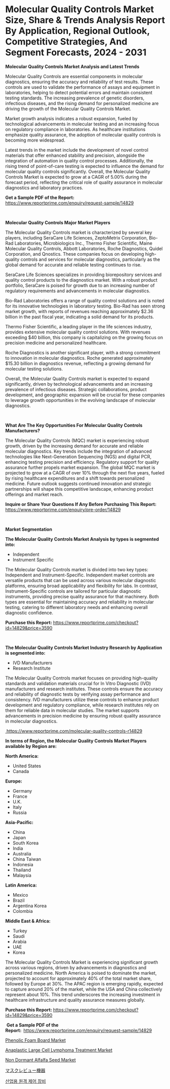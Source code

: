 <p><h1>Molecular Quality Controls Market Size, Share & Trends Analysis Report By Application, Regional Outlook, Competitive Strategies, And Segment Forecasts, 2024 - 2031</h1></p><p><strong>Molecular Quality Controls Market Analysis and Latest Trends</strong></p>
<p><p>Molecular Quality Controls are essential components in molecular diagnostics, ensuring the accuracy and reliability of test results. These controls are used to validate the performance of assays and equipment in laboratories, helping to detect potential errors and maintain consistent testing standards. The increasing prevalence of genetic disorders, infectious diseases, and the rising demand for personalized medicine are driving the growth of the Molecular Quality Controls Market. </p><p>Market growth analysis indicates a robust expansion, fueled by technological advancements in molecular testing and an increasing focus on regulatory compliance in laboratories. As healthcare institutions emphasize quality assurance, the adoption of molecular quality controls is becoming more widespread. </p><p>Latest trends in the market include the development of novel control materials that offer enhanced stability and precision, alongside the integration of automation in quality control processes. Additionally, the rising trend of point-of-care testing is expected to influence the demand for molecular quality controls significantly. Overall, the Molecular Quality Controls Market is expected to grow at a CAGR of 5.00% during the forecast period, reflecting the critical role of quality assurance in molecular diagnostics and laboratory practices.</p></p>
<p><strong>Get a Sample PDF of the Report:&nbsp;</strong> <a href="https://www.reportprime.com/enquiry/request-sample/14829">https://www.reportprime.com/enquiry/request-sample/14829</a></p>
<p>&nbsp;</p>
<p><strong>Molecular Quality Controls Major Market Players</strong></p>
<p><p>The Molecular Quality Controls market is characterized by several key players, including SeraCare Life Sciences, ZeptoMetrix Corporation, Bio-Rad Laboratories, Microbiologics Inc., Thermo Fisher Scientific, Maine Molecular Quality Controls, Abbott Laboratories, Roche Diagnostics, Quidel Corporation, and Qnostics. These companies focus on developing high-quality controls and services for molecular diagnostics, particularly as the global demand for accurate and reliable testing continues to rise.</p><p>SeraCare Life Sciences specializes in providing biorepository services and quality control products to the diagnostics market. With a robust product portfolio, SeraCare is poised for growth due to an increasing number of regulatory requirements and advancements in molecular diagnostics.</p><p>Bio-Rad Laboratories offers a range of quality control solutions and is noted for its innovative technologies in laboratory testing. Bio-Rad has seen strong market growth, with reports of revenues reaching approximately $2.36 billion in the past fiscal year, indicating a solid demand for its products.</p><p>Thermo Fisher Scientific, a leading player in the life sciences industry, provides extensive molecular quality control solutions. With revenues exceeding $40 billion, this company is capitalizing on the growing focus on precision medicine and personalized healthcare.</p><p>Roche Diagnostics is another significant player, with a strong commitment to innovation in molecular diagnostics. Roche generated approximately $15.30 billion in diagnostics revenue, reflecting a growing demand for molecular testing solutions.</p><p>Overall, the Molecular Quality Controls market is expected to expand significantly, driven by technological advancements and an increasing prevalence of infectious diseases. Strategic collaborations, product development, and geographic expansion will be crucial for these companies to leverage growth opportunities in the evolving landscape of molecular diagnostics.</p></p>
<p>&nbsp;</p>
<p><strong>What Are The Key Opportunities For Molecular Quality Controls Manufacturers?</strong></p>
<p><p>The Molecular Quality Controls (MQC) market is experiencing robust growth, driven by the increasing demand for accurate and reliable molecular diagnostics. Key trends include the integration of advanced technologies like Next-Generation Sequencing (NGS) and digital PCR, enhancing testing precision and efficiency. Regulatory support for quality assurance further propels market expansion. The global MQC market is projected to grow at a CAGR of over 10% through the next five years, fueled by rising healthcare expenditures and a shift towards personalized medicine. Future outlook suggests continued innovation and strategic partnerships will shape this competitive landscape, enhancing product offerings and market reach.</p></p>
<p><strong>Inquire or Share Your Questions If Any Before Purchasing This Report:</strong> <a href="https://www.reportprime.com/enquiry/pre-order/14829">https://www.reportprime.com/enquiry/pre-order/14829</a></p>
<p>&nbsp;</p>
<p><strong>Market Segmentation</strong></p>
<p><strong>The Molecular Quality Controls Market Analysis by types is segmented into:</strong></p>
<p><ul><li>Independent</li><li>Instrument Specific</li></ul></p>
<p><p>The Molecular Quality Controls market is divided into two key types: Independent and Instrument-Specific. Independent market controls are versatile products that can be used across various molecular diagnostic platforms, ensuring broad applicability and flexibility for labs. In contrast, Instrument-Specific controls are tailored for particular diagnostic instruments, providing precise quality assurance for that machinery. Both types are essential for maintaining accuracy and reliability in molecular testing, catering to different laboratory needs and enhancing overall diagnostic confidence.</p></p>
<p><strong>Purchase this Report:&nbsp;</strong><a href="https://www.reportprime.com/checkout?id=14829&price=3590">https://www.reportprime.com/checkout?id=14829&price=3590</a></p>
<p>&nbsp;</p>
<p><strong>The Molecular Quality Controls Market Industry Research by Application is segmented into:</strong></p>
<p><ul><li>IVD Manufacturers</li><li>Research Institute</li></ul></p>
<p><p>The Molecular Quality Controls market focuses on providing high-quality standards and validation materials crucial for In Vitro Diagnostic (IVD) manufacturers and research institutes. These controls ensure the accuracy and reliability of diagnostic tests by verifying assay performance and consistency. IVD manufacturers utilize these controls to enhance product development and regulatory compliance, while research institutes rely on them for reliable data in molecular studies. The market supports advancements in precision medicine by ensuring robust quality assurance in molecular diagnostics.</p></p>
<p><a href="https://www.reportprime.com/molecular-quality-controls-r14829">&nbsp;https://www.reportprime.com/molecular-quality-controls-r14829</a></p>
<p><strong>In terms of Region, the Molecular Quality Controls Market Players available by Region are:</strong></p>
<p>
    <p> <strong> North America: </strong>
        <ul>
            <li>United States</li>
            <li>Canada</li>
        </ul>
        </p> 
    <p> <strong> Europe: </strong>
        <ul>
            <li>Germany</li>
            <li>France</li>
            <li>U.K.</li>
            <li>Italy</li>
            <li>Russia</li>
        </ul>
        </p> 
    <p> <strong> Asia-Pacific: </strong>
        <ul>
            <li>China</li>
            <li>Japan</li>
            <li>South Korea</li>
            <li>India</li>
            <li>Australia</li>
            <li>China Taiwan</li>
            <li>Indonesia</li>
            <li>Thailand</li>
            <li>Malaysia</li>
        </ul>
        </p> 
    <p> <strong> Latin America: </strong>
        <ul>
            <li>Mexico</li>
            <li>Brazil</li>
            <li>Argentina Korea</li>
            <li>Colombia</li>
        </ul>
        </p> 
    <p> <strong> Middle East & Africa: </strong>
        <ul>
            <li>Turkey</li>
            <li>Saudi</li>
            <li>Arabia</li>
            <li>UAE</li>
            <li>Korea</li>
        </ul>
    </p>
    </p>
<p><p>The Molecular Quality Controls Market is experiencing significant growth across various regions, driven by advancements in diagnostics and personalized medicine. North America is poised to dominate the market, projected to account for approximately 40% of the total market share, followed by Europe at 30%. The APAC region is emerging rapidly, expected to capture around 20% of the market, while the USA and China collectively represent about 10%. This trend underscores the increasing investment in healthcare infrastructure and quality assurance measures globally.</p></p>
<p><strong>Purchase this Report: </strong><a href="https://www.reportprime.com/checkout?id=14829&price=3590">https://www.reportprime.com/checkout?id=14829&price=3590</a></p>
<p>&nbsp;<strong>Get a Sample PDF of the Report:&nbsp;&nbsp;</strong><a href="https://www.reportprime.com/enquiry/request-sample/14829">https://www.reportprime.com/enquiry/request-sample/14829</a></p>
<p><strong></strong></p>
<p><p><a href="https://medium.com/@bernadette.hunter4468/the-phenolic-foam-board-market-decisions-are-mostly-driven-by-resource-optimization-and-1b7d385de0c4">Phenolic Foam Board Market</a></p><p><a href="https://github.com/jordond5lezama/Market-Research-Report-List-1/blob/main/anaplastic-large-cell-lymphoma-treatment-market.md">Anaplastic Large Cell Lymphoma Treatment Market</a></p><p><a href="https://issuu.com/reportprime-2/docs/non-dormant-alfalfa-seed-market-siz_db7d5842a80484">Non Dormant Alfalfa Seed Market</a></p><p><a href="https://williamkable67.medium.com/%E3%83%9E%E3%82%B9%E3%82%AF%E3%83%AC%E3%83%93%E3%83%A5%E3%83%BC%E6%A9%9F%E5%99%A8%E5%B8%82%E5%A0%B4%E3%81%AE%E3%82%B5%E3%82%A4%E3%82%BA-%E3%82%B7%E3%82%A7%E3%82%A2-%E6%88%90%E9%95%B7-%E3%81%8A%E3%82%88%E3%81%B3%E3%82%BF%E3%82%A4%E3%83%97%E5%88%A5-%E7%94%A8%E9%80%94%E5%88%A5-%E5%8D%8A%E5%B0%8E%E4%BD%93%E3%83%87%E3%83%90%E3%82%A4%E3%82%B9%E8%A3%BD%E9%80%A0%E6%A5%AD%E8%80%85-%E3%83%9E%E3%82%B9%E3%82%AF%E3%82%B7%E3%83%A7%E3%83%83%E3%83%97-%E3%81%8A%E3%82%88%E3%81%B3%E5%9C%B0%E5%9F%9F%E5%88%A5%E3%81%AE%E6%B4%9E%E5%AF%9F%E3%81%A82031%E5%B9%B4%E3%81%BE%E3%81%A7%E3%81%AE%E4%BA%88%E6%B8%AC-e8eefc5d7712">マスクレビュー機器</a></p><p><a href="https://medium.com/@nazminrahman651/%EC%84%B8%EA%B3%84-industrial-remote-control-equipment-market-%EC%9D%80-2024%EC%97%90%EC%84%9C-2031%EB%A1%9C-%EC%97%B0%ED%8F%89%EA%B7%A0-%EC%A6%9D%EA%B0%80%EC%9C%A8%EC%9D%84-%EB%B3%B4%EC%9D%BC-%EA%B2%83%EC%9C%BC%EB%A1%9C-%EC%98%88%EC%83%81%EB%90%A9%EB%8B%88%EB%8B%A4-76de4e7c3769">산업용 원격 제어 장비</a></p></p>